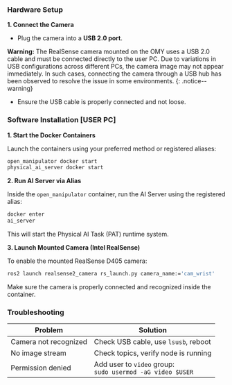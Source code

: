 
### Hardware Setup

**1. Connect the Camera**

* Plug the camera into a **USB 2.0 port**.

**Warning:**
The RealSense camera mounted on the OMY uses a USB 2.0 cable and must be connected directly to the user PC.
Due to variations in USB configurations across different PCs, the camera image may not appear immediately.
In such cases, connecting the camera through a USB hub has been observed to resolve the issue in some environments.
{: .notice--warning}

* Ensure the USB cable is properly connected and not loose.


### Software Installation [USER PC]


**1. Start the Docker Containers**

Launch the containers using your preferred method or registered aliases:

```bash
open_manipulator docker start
physical_ai_server docker start
```

**2. Run AI Server via Alias**

Inside the `open_manipulator` container, run the AI Server using the registered alias:

```bash
docker enter
ai_server
```

This will start the Physical AI Task (PAT) runtime system.  

**3. Launch Mounted Camera (Intel RealSense)**

To enable the mounted RealSense D405 camera:

```bash
ros2 launch realsense2_camera rs_launch.py camera_name:='cam_wrist'
```

Make sure the camera is properly connected and recognized inside the container.

### Troubleshooting

| Problem               | Solution                                                      |
| --------------------- | ------------------------------------------------------------- |
| Camera not recognized | Check USB cable, use `lsusb`, reboot                          |
| No image stream       | Check topics, verify node is running                          |
| Permission denied     | Add user to `video` group:<br> `sudo usermod -aG video $USER` |

